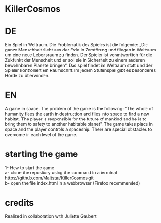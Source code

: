 # KillerCosmos

# DE
Ein Spiel in Weltraum.
Die Problematik des Spieles ist die folgende:
„Die ganze Menschheit flieht aus der Erde in Zerstörung und fliegen in Weltraum um
eine neue Lebensraum zu finden. Der Spieler ist verantwortlich für die Zukfunkt
der Menscheit und er soll sie in Sicherheit zu einem anderen bewohnbaren Planete
bringen“.
Das spiel findet im Weltraum statt und der Spieler kontrolliert ein Raumschiff.
Im jedem Stufenspiel gibt es besonderes Hörde zu überwinden.

# EN
A game in space.
The problem of the game is the following:
"The whole of humanity flees the earth in destruction and flies into space to find a new habitat. The player is responsible for the future 
of mankind and he is to bring them to safety to another habitable planet".
The game takes place in space and the player controls a spaceship.
There are special obstacles to overcome in each level of the game.

# starting the game

1- How to start the game  </br >
a- clone the repository using the command in a terminal https://github.com/Maltstar/KillerCosmos.git </br >
b- open the file index.html in a webbrowser (Firefox recommended)

# credits

Realized in collaboration with Juliette Gaubert
